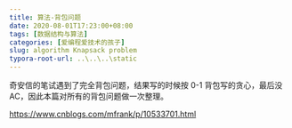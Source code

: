 ```yaml
---
title: 算法-背包问题
date: 2020-08-01T17:23:00+08:00
tags: [数据结构与算法]
categories: [爱编程爱技术的孩子]
slug: algorithm Knapsack problem
typora-root-url: ..\..\..\static
---
```


奇安信的笔试遇到了完全背包问题，结果写的时候按 0-1 背包写的贪心，最后没 AC，因此本篇对所有的背包问题做一次整理。

<!--more-->





https://www.cnblogs.com/mfrank/p/10533701.html